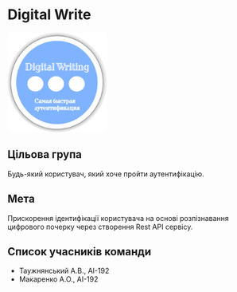 # Digital Write
<p><img width="200px" src="/images/logo.png" alt="Digital write"/></p>

## Цільова група
Будь-який користувач, який хоче пройти аутентифікацію.
## Мета
Прискорення ідентифікації користувача на основі розпізнавання цифрового почерку через створення Rest API сервісу.
## Cписок учасників команди
- Таужнянський А.В., АІ-192
- Макаренко А.О., АІ-192

